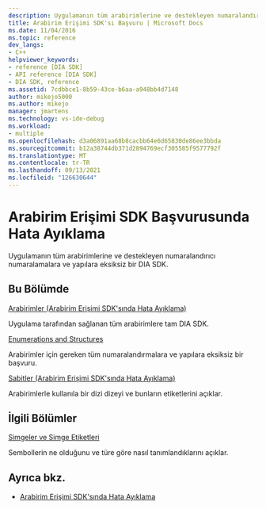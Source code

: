 ```yaml
---
description: Uygulamanın tüm arabirimlerine ve destekleyen numaralandırıcı numaralamalara ve yapılara eksiksiz bir DIA SDK.
title: Arabirim Erişimi SDK'sı Başvuru | Microsoft Docs
ms.date: 11/04/2016
ms.topic: reference
dev_langs:
- C++
helpviewer_keywords:
- reference [DIA SDK]
- API reference [DIA SDK]
- DIA SDK, reference
ms.assetid: 7cdbbce1-8b59-43ce-b6aa-a948bb4d7148
author: mikejo5000
ms.author: mikejo
manager: jmartens
ms.technology: vs-ide-debug
ms.workload:
- multiple
ms.openlocfilehash: d3a06891aa68b8cacbb64e6d65830de86ee3bbda
ms.sourcegitcommit: b12a38744db371d2894769ecf305585f9577792f
ms.translationtype: MT
ms.contentlocale: tr-TR
ms.lasthandoff: 09/13/2021
ms.locfileid: "126630644"
---
```

# <a name="debug-interface-access-sdk-reference"></a>Arabirim Erişimi SDK Başvurusunda Hata Ayıklama

Uygulamanın tüm arabirimlerine ve destekleyen numaralandırıcı numaralamalara ve yapılara eksiksiz bir DIA SDK.

## <a name="in-this-section"></a>Bu Bölümde

[Arabirimler (Arabirim Erişimi SDK'sında Hata Ayıklama)](../../debugger/debug-interface-access/interfaces-debug-interface-access-sdk.md)

Uygulama tarafından sağlanan tüm arabirimlere tam DIA SDK.

[Enumerations and Structures](../../debugger/debug-interface-access/enumerations-and-structures.md)

Arabirimler için gereken tüm numaralandırmalara ve yapılara eksiksiz bir başvuru.

[Sabitler (Arabirim Erişimi SDK'sında Hata Ayıklama)](../../debugger/debug-interface-access/constants-debug-interface-access-sdk.md)

Arabirimlerle kullanıla bir dizi dizeyi ve bunların etiketlerini açıklar.

## <a name="related-sections"></a>İlgili Bölümler

[Simgeler ve Simge Etiketleri](../../debugger/debug-interface-access/symbols-and-symbol-tags.md)

Sembollerin ne olduğunu ve türe göre nasıl tanımlandıklarını açıklar.

## <a name="see-also"></a>Ayrıca bkz.

- [Arabirim Erişimi SDK'sında Hata Ayıklama](../../debugger/debug-interface-access/debug-interface-access-sdk.md)
